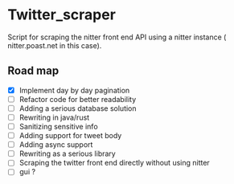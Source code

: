 # Twitter_scraper

Script for scraping the nitter front end API using a nitter instance ( nitter.poast.net in this case).

## Road map

- [x] Implement day by day pagination
- [ ] Refactor code for better readability
- [ ] Adding a serious database solution
- [ ] Rewriting in java/rust
- [ ] Sanitizing sensitive info
- [ ] Adding support for tweet body
- [ ] Adding async support
- [ ] Rewriting as a serious library
- [ ] Scraping the twitter front end directly without using nitter
- [ ] gui ?
